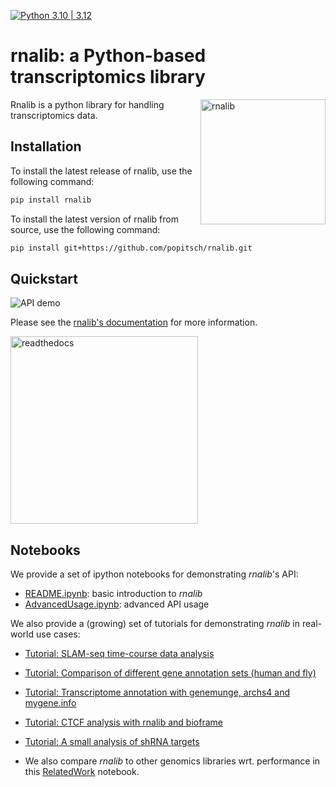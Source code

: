[![Python 3.10 | 3.12](https://img.shields.io/badge/python-3.10%20%7C%203.12-blue)](https://www.python.org/downloads/)

# rnalib: a Python-based transcriptomics library
[<img alt="rnalib" src="docs/_static/rnalib_logo.png" align="right" width="200"/>](https://rnalib.readthedocs.io/en/latest/)


Rnalib is a python library for handling transcriptomics data.

## Installation

To install the latest release of rnalib, use the following command:

```bash
pip install rnalib
```

To install the latest version of rnalib from source, use the following command:

```bash
pip install git+https://github.com/popitsch/rnalib.git
```

## Quickstart
![API demo](docs/_static/screencasts/introduction.gif)

Please see the [rnalib's documentation](https://rnalib.readthedocs.io/en/latest/) for more information.

[<img alt="readthedocs" src="https://about.readthedocs.com/theme/img/logo-wordmark-dark.svg" width="300"/>](https://rnalib.readthedocs.io/en/latest/)

## Notebooks

We provide a set of ipython notebooks for demonstrating *rnalib*'s API:
* [README.ipynb](notebooks/README.ipynb): basic introduction to *rnalib*
* [AdvancedUsage.ipynb](notebooks/AdvancedUsage.ipynb): advanced API usage

We also provide a (growing) set of tutorials for demonstrating *rnalib* in real-world use cases:
* [Tutorial: SLAM-seq time-course data analysis](notebooks/Tutorial_SLAM-seq.ipynb)
* [Tutorial: Comparison of different gene annotation sets (human and fly)](notebooks/Tutorial_compare_annotation_sets.ipynb)
* [Tutorial: Transcriptome annotation with genemunge, archs4 and mygene.info](notebooks/Tutorial_transcriptome_annotation.ipynb)
* [Tutorial: CTCF analysis with rnalib and bioframe](notebooks/Tutorial_CTCF_analysis.ipynb)
* [Tutorial: A small analysis of shRNA targets](notebooks/Tutorial_shRNA_analysis.ipynb)

* We also compare *rnalib* to other genomics libraries wrt. performance in this [RelatedWork](notebooks/RelatedWork_performance.ipynb) notebook.
